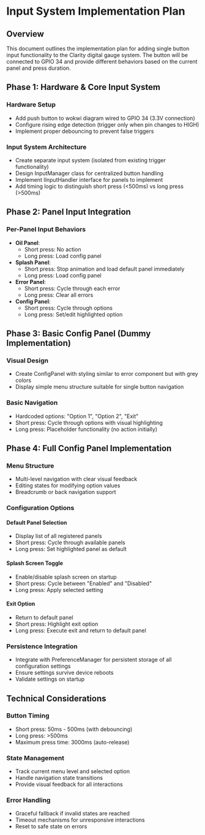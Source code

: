 # Input System Implementation Plan

## Overview
This document outlines the implementation plan for adding single button input functionality to the Clarity digital gauge system. The button will be connected to GPIO 34 and provide different behaviors based on the current panel and press duration.

## Phase 1: Hardware & Core Input System

### Hardware Setup
* Add push button to wokwi diagram wired to GPIO 34 (3.3V connection)
* Configure rising edge detection (trigger only when pin changes to HIGH)
* Implement proper debouncing to prevent false triggers

### Input System Architecture
* Create separate input system (isolated from existing trigger functionality)
* Design InputManager class for centralized button handling
* Implement IInputHandler interface for panels to implement
* Add timing logic to distinguish short press (<500ms) vs long press (>500ms)

## Phase 2: Panel Input Integration

### Per-Panel Input Behaviors
* **Oil Panel**: 
  - Short press: No action
  - Long press: Load config panel
* **Splash Panel**: 
  - Short press: Stop animation and load default panel immediately
  - Long press: Load config panel
* **Error Panel**: 
  - Short press: Cycle through each error
  - Long press: Clear all errors
* **Config Panel**: 
  - Short press: Cycle through options
  - Long press: Set/edit highlighted option

## Phase 3: Basic Config Panel (Dummy Implementation)

### Visual Design
* Create ConfigPanel with styling similar to error component but with grey colors
* Display simple menu structure suitable for single button navigation

### Basic Navigation
* Hardcoded options: "Option 1", "Option 2", "Exit"
* Short press: Cycle through options with visual highlighting
* Long press: Placeholder functionality (no action initially)

## Phase 4: Full Config Panel Implementation

### Menu Structure
* Multi-level navigation with clear visual feedback
* Editing states for modifying option values
* Breadcrumb or back navigation support

### Configuration Options

#### Default Panel Selection
* Display list of all registered panels
* Short press: Cycle through available panels
* Long press: Set highlighted panel as default

#### Splash Screen Toggle
* Enable/disable splash screen on startup
* Short press: Cycle between "Enabled" and "Disabled"
* Long press: Apply selected setting

#### Exit Option
* Return to default panel
* Short press: Highlight exit option
* Long press: Execute exit and return to default panel

### Persistence Integration
* Integrate with PreferenceManager for persistent storage of all configuration settings
* Ensure settings survive device reboots
* Validate settings on startup

## Technical Considerations

### Button Timing
* Short press: 50ms - 500ms (with debouncing)
* Long press: >500ms
* Maximum press time: 3000ms (auto-release)

### State Management
* Track current menu level and selected option
* Handle navigation state transitions
* Provide visual feedback for all interactions

### Error Handling
* Graceful fallback if invalid states are reached
* Timeout mechanisms for unresponsive interactions
* Reset to safe state on errors